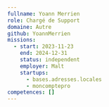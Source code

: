 ```yaml
---
fullname: Yoann Merrien
role: Chargé de Support
domaine: Autre
github: YoannMerrien
missions:
  - start: 2023-11-23
    end: 2024-12-31
    status: independent
    employer: Malt
    startups:
      - bases.adresses.locales
      - moncomptepro
competences: []
---
```


